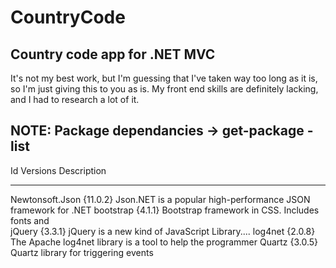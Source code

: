 # CountryCode
Country code app for .NET MVC 
-----------------------------

It's not my best work, but I'm guessing that I've taken way too long as it is, so I'm just giving this to you as is. My front end skills 
are definitely lacking, and I had to research a lot of it.


NOTE: Package dependancies -> get-package -list
------------------------------
Id                                  Versions                                 Description                                                                      
--                                  --------                                 -----------                                                                      
Newtonsoft.Json                     {11.0.2}                                 Json.NET is a popular high-performance JSON framework for .NET
bootstrap                           {4.1.1}                                  Bootstrap framework in CSS. Includes fonts and                 
jQuery                              {3.3.1}                                  jQuery is a new kind of JavaScript Library....
log4net                             {2.0.8}                                  The Apache log4net library is a tool to help the programmer 
Quartz                              {3.0.5}                                  Quartz library for triggering events
